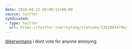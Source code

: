 ```yaml
---
date: 2010-04-22 09:08:13+00:00
source: twitter
syndicated:
- type: twitter
  url: https://twitter.com/roytang/statuses/12628834746/
---
```


[@kerwintang](https://twitter.com/kerwintang/) i dont vote for anyone annoying